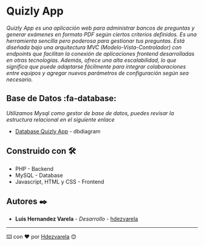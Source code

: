 # Quizly App

_Quizly App es una aplicación web para administrar bancos de preguntas y generar exámenes en formato PDF según ciertos criterios definidos. Es una herramienta sencilla pero poderosa para gestionar tus preguntas. Está diseñada bajo una arquitectura MVC (Modelo-Vista-Controlador) con endpoints que facilitan la conexión de aplicaciones frontend desarrolladas en otras tecnologías. Además, ofrece una alta escalabilidad, lo que significa que puede adaptarse fácilmente para integrar colaboraciones entre equipos y agregar nuevos parámetros de configuración según sea necesario._

## Base de Datos :fa-database:

_Utilizamos Mysql como gestor de base de datos, puedes revisar la estructura relacional en el siguiente enlace_

* [Database Quizly App](https://dbdiagram.io/d/App-Quizly-Project-65b766d9ac844320aeecec66) - dbdiagram

## Construido con 🛠️

* PHP - Backend
* MySQL - Database
* Javascript, HTML y CSS - Frontend

## Autores ✒️

* **Luis Hernandez Varela** - *Desarrollo* - [hdezvarela](https://github.com/hdezvarela)

---
⌨️ con ❤️ por [Hdezvarela](https://hdezvarela.com/) 😊
